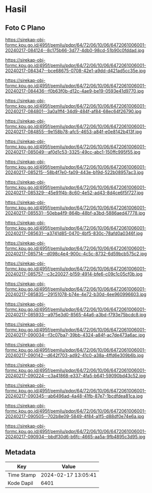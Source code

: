 # Hasil

## Foto C Plano

https://sirekap-obj-formc.kpu.go.id/495f/pemilu/pdpr/64/72/06/10/06/6472061006001-20240217-084124--8c175b66-3d77-4db0-98cd-51b90c0fddad.jpg

https://sirekap-obj-formc.kpu.go.id/495f/pemilu/pdpr/64/72/06/10/06/6472061006001-20240217-084347--bce68675-0708-42e1-a9dd-d421ad5cc35e.jpg

https://sirekap-obj-formc.kpu.go.id/495f/pemilu/pdpr/64/72/06/10/06/6472061006001-20240217-084436--f0b63f0b-d12c-4ae9-be19-0593e41d9770.jpg

https://sirekap-obj-formc.kpu.go.id/495f/pemilu/pdpr/64/72/06/10/06/6472061006001-20240217-084801--3a0a1ff4-34d9-484f-af84-68ec64f26790.jpg

https://sirekap-obj-formc.kpu.go.id/495f/pemilu/pdpr/64/72/06/10/06/6472061006001-20240217-084855--9e158b78-afc5-4653-a84f-e0e8142b413f.jpg

https://sirekap-obj-formc.kpu.go.id/495f/pemilu/pdpr/64/72/06/10/06/6472061006001-20240217-085049--af0d1c53-3325-49cc-abc1-150ffc995f55.jpg

https://sirekap-obj-formc.kpu.go.id/495f/pemilu/pdpr/64/72/06/10/06/6472061006001-20240217-085215--58b4f7e0-fa09-443e-b19d-522b08957ac3.jpg

https://sirekap-obj-formc.kpu.go.id/495f/pemilu/pdpr/64/72/06/10/06/6472061006001-20240217-085329--45e91f4b-8c60-4e52-ad43-8d4ce6f5f727.jpg

https://sirekap-obj-formc.kpu.go.id/495f/pemilu/pdpr/64/72/06/10/06/6472061006001-20240217-085531--50eba4f9-864b-48bf-a3bd-5886aed47778.jpg

https://sirekap-obj-formc.kpu.go.id/495f/pemilu/pdpr/64/72/06/10/06/6472061006001-20240217-085631--a3741d85-0470-4bf5-830c-78afd0a0346f.jpg

https://sirekap-obj-formc.kpu.go.id/495f/pemilu/pdpr/64/72/06/10/06/6472061006001-20240217-085714--d098c4e4-900c-4c5c-8732-6d59bcb575c2.jpg

https://sirekap-obj-formc.kpu.go.id/495f/pemilu/pdpr/64/72/06/10/06/6472061006001-20240217-085757--c3c20027-b159-4914-bfe6-c09c1c05cf0b.jpg

https://sirekap-obj-formc.kpu.go.id/495f/pemilu/pdpr/64/72/06/10/06/6472061006001-20240217-085835--29151078-b74e-4e72-b30d-4ee960996603.jpg

https://sirekap-obj-formc.kpu.go.id/495f/pemilu/pdpr/64/72/06/10/06/6472061006001-20240217-085933--a975e3d0-8565-44a6-a3bd-f793e75bcdc8.jpg

https://sirekap-obj-formc.kpu.go.id/495f/pemilu/pdpr/64/72/06/10/06/6472061006001-20240217-090034--f3c07ba7-39bb-4324-a84f-ac7de473a6ac.jpg

https://sirekap-obj-formc.kpu.go.id/495f/pemilu/pdpr/64/72/06/10/06/6472061006001-20240217-090142--d642f703-ad92-41c0-a38a-4ffd6e309b6b.jpg

https://sirekap-obj-formc.kpu.go.id/495f/pemilu/pdpr/64/72/06/10/06/6472061006001-20240217-090224--c3a41868-e337-4fa5-b641-59090bd43c52.jpg

https://sirekap-obj-formc.kpu.go.id/495f/pemilu/pdpr/64/72/06/10/06/6472061006001-20240217-090345--ab6496ad-4a48-41fb-87e7-1bcdfdea81ca.jpg

https://sirekap-obj-formc.kpu.go.id/495f/pemilu/pdpr/64/72/06/10/06/6472061006001-20240217-090505--702b8e09-5849-4f84-a1f5-d88df0e74e6a.jpg

https://sirekap-obj-formc.kpu.go.id/495f/pemilu/pdpr/64/72/06/10/06/6472061006001-20240217-090934--bbdf30d6-b6fc-4665-aa5a-9fb4895c3d95.jpg


## Metadata

| Key        | Value               |
| ---------- | ------------------- |
| Time Stamp | 2024-02-17 13:05:41 |
| Kode Dapil | 6401                |



